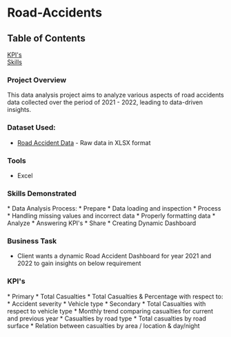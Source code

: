 # Road-Accidents

## Table of Contents
<a href = "#k">KPI's</a> <br>
<a href = "#sd">Skills</a>

### Project Overview
This data analysis project aims to analyze various aspects of road accidents data collected over the period of 2021 - 2022, leading to data-driven insights. 

### Dataset Used:
* [Road Accident Data](Data-Source/) - Raw data in XLSX format

### Tools
* Excel

<h3 id="sd"> Skills Demonstrated</h3>
* Data Analysis Process:
    * Prepare
        * Data loading and inspection
    * Process
        * Handling missing values and incorrect data
        * Properly formatting data
    * Analyze
        * Answering KPI's
    * Share
        * Creating Dynamic Dashboard

### Business Task
* Client wants a dynamic Road Accident Dashboard for year 2021 and 2022 to gain insights on below requirement

<h3 id = "k"> KPI's </h3>
* Primary
    * Total Casualties
    * Total Casualties & Percentage with respect to:
        * Accident severity
        * Vehicle type
* Secondary
    * Total Casualties with respect to vehicle type
    * Monthly trend comparing casualties for current and previous year
    * Casualties by road type
    * Total casualties by road surface
    * Relation between casualties by area / location & day/night

